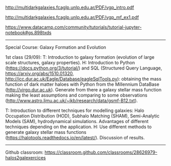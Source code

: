 
http://multidarkgalaxies.fcaglp.unlp.edu.ar/PDF/vgp_intro.pdf

http://multidarkgalaxies.fcaglp.unlp.edu.ar/PDF/vgp_mf_ex1.pdf


https://www.datacamp.com/community/tutorials/tutorial-jupyter-notebook#gs.898txds

--------------------------------------------
Special Course: Galaxy Formation and Evolution

1st class (29/09):
T: Introduction to galaxy formation (evolution of large scale structures, galaxy properties). 
H: Introduction to Python (https://docs.python.org/3/tutorial/) and SQL (Structured Query Language, https://arxiv.org/abs/1510.01320, http://icc.dur.ac.uk/Eagle/Database/eagleSqlTools.py): obtaining the mass function of dark matter haloes with Python from the Millennium DataBase (http://virgo.dur.ac.uk). Generate from there a galaxy stellar mass function making the least assumptions and comparing to some observations (http://www.astro.ljmu.ac.uk/~ikb/research/data/gsmf-B12.txt).

T: Introduction to different techniques for modelling galaxies: Halo Occupation Distribution (HOD), Subhalo Matching (SHAM), Semi-Analytic Models (SAM), hydrodynamical simulations. Advantages of different techniques depending on the application. 
H: Use different methods to generate galaxy stellar mass functions (https://halotools.readthedocs.io/en/latest/). Discussion of results.

----
Github classroom:
https://classroom.github.com/classrooms/28626979-halos2galexercices
